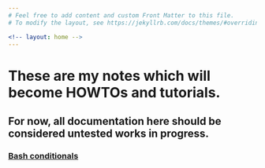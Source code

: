 ```yaml
---
# Feel free to add content and custom Front Matter to this file.
# To modify the layout, see https://jekyllrb.com/docs/themes/#overriding-theme-defaults

<!-- layout: home -->
---
```

# These are my notes which will become HOWTOs and tutorials.
## For now, all documentation here should be considered **untested** works in progress.


### [Bash conditionals](shorts/bash_conditionals.md)
